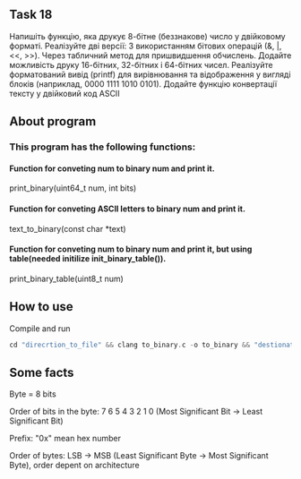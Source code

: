 Task 18
---
Напишіть функцію, яка друкує 8-бітне (беззнакове) число у двійковому форматі.
Реалізуйте дві версії:
З використанням бітових операцій (&, |, <<, >>).
Через табличний метод для пришвидшення обчислень.
Додайте можливість друку 16-бітних, 32-бітних і 64-бітних чисел.
Реалізуйте форматований вивід (printf) для вирівнювання та відображення у вигляді блоків (наприклад, 0000 1111 1010 0101).
Додайте функцію конвертації тексту у двійковий код ASCII


About program
---
### This program has the following functions:

#### Function for conveting num to binary num and print it.

print_binary(uint64_t num, int bits)

#### Function for conveting ASCII letters to binary num and print it.

text_to_binary(const char *text)

#### Function for conveting num to binary num and print it, but using table(needed initilize init_binary_table()).

print_binary_table(uint8_t num)

How to use
---
Compile and run
```c
cd "direcrtion_to_file" && clang to_binary.c -o to_binary && "destionation_direction"to_binary
```

Some facts
---
Byte = 8 bits

Order of bits in the byte: 7 6 5 4 3 2 1 0 (Most Significant Bit → Least Significant Bit)

Prefix: "0x" mean hex number

Order of bytes: LSB → MSB (Least Significant Byte → Most Significant Byte), order depent on architecture
